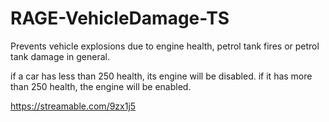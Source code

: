 # RAGE-VehicleDamage-TS

Prevents vehicle explosions due to engine health, petrol tank fires or petrol tank damage in general.

if a car has less than 250 health, its engine will be disabled. if it has more than 250 health, the engine will be enabled.

https://streamable.com/9zx1j5
